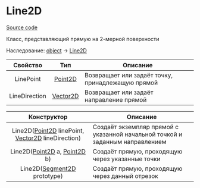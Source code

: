 # Line2D

[Source code](../../Src/Sbazuo.Geometry/Line2D.cs)

Класс, представляющий прямую на 2-мерной поверхности

Наследование: [object](https://docs.microsoft.com/ru-ru/dotnet/api/system.object) -> [Line2D](#Line2D)

| Свойство | Тип | Описание |
| :------: | :---: | ------ |
| LinePoint | [Point2D](Point2D.md) | Возвращает или задаёт точку, принадлежащую прямой |
| LineDirection | [Vector2D](Vector2D.md) | Возвращает или задаёт направление прямой |

| Конструктор | Описание |
| :---: | ----- |
| Line2D([Point2D](Point2D.md) linePoint, [Vector2D](Vector2D.md) lineDirection) | Создаёт экземпляр прямой с указанной начальной точкой и заданным направлением |
| Line2D([Point2D](Point2D.md) a, [Point2D](Point2D.md) b) | Создаёт прямую, проходящую через указанные точки |
| Line2D([Segment2D](Segment2D.md) prototype) | Создаёт прямую, проходящую через данный отрезок |